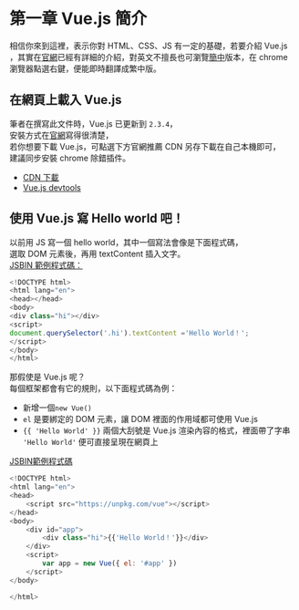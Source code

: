 # 第一章 Vue.js 簡介

相信你來到這裡，表示你對 HTML、CSS、JS 有一定的基礎，若要介紹 Vue.js ，其實在[官網](https://vuejs.org/v2/guide/)已經有詳細的介紹，對英文不擅長也可瀏覽[簡中](https://cn.vuejs.org/v2/guide/)版本，在 chrome 瀏覽器點選右鍵，便能即時翻譯成繁中版。

## 在網頁上載入 Vue.js

筆者在撰寫此文件時，Vue.js 已更新到 `2.3.4`，  
安裝方式在[官網](https://vuejs.org/v2/guide/installation.html)寫得很清楚，  
若你想要下載 Vue.js，可點選下方官網推薦 CDN 另存下載在自己本機即可，  
建議同步安裝 chrome 除錯插件。

* [CDN 下載](https://unpkg.com/vue)
* [Vue.js devtools](https://chrome.google.com/webstore/detail/vuejs-devtools/nhdogjmejiglipccpnnnanhbledajbpd)

## 使用 Vue.js 寫 Hello world 吧！

以前用 JS 寫一個 hello world，其中一個寫法會像是下面程式碼，  
選取 DOM 元素後，再用 textContent 插入文字。  
[JSBIN 範例程式碼：](http://jsbin.com/sutozoboge/edit?html,console,output)

```js
<!DOCTYPE html>
<html lang="en">
<head></head>
<body>
<div class="hi"></div>
<script>
document.querySelector('.hi').textContent ='Hello World！';
</script>
</body>
</html>
```

那假使是 Vue.js 呢？  
每個框架都會有它的規則，以下面程式碼為例：

* 新增一個`new Vue()`
* `el` 是要綁定的 DOM 元素，讓 DOM 裡面的作用域都可使用 Vue.js
* `{{ 'Hello World' }}` 兩個大刮號是 Vue.js 渲染內容的格式，裡面帶了字串 `'Hello World'` 便可直接呈現在網頁上

[JSBIN範例程式碼](http://jsbin.com/yolanumova/1/edit)

```js
<!DOCTYPE html>
<html lang="en">
<head>
    <script src="https://unpkg.com/vue"></script>
</head>
<body>
    <div id="app">
        <div class="hi">{{'Hello World！'}}</div>
    </div>
    <script>
        var app = new Vue({ el: '#app' })
    </script>
</body>

</html>
```



